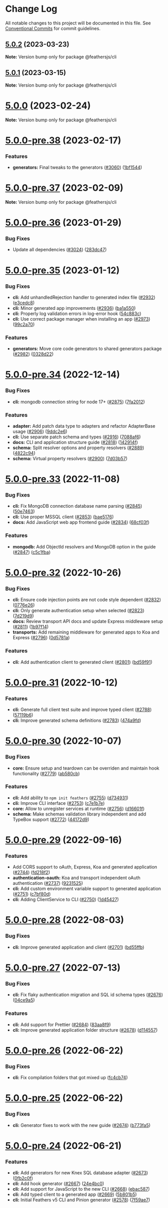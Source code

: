 # Change Log

All notable changes to this project will be documented in this file.
See [Conventional Commits](https://conventionalcommits.org) for commit guidelines.

## [5.0.2](https://github.com/feathersjs/feathers/compare/v5.0.1...v5.0.2) (2023-03-23)

**Note:** Version bump only for package @feathersjs/cli

## [5.0.1](https://github.com/feathersjs/feathers/compare/v5.0.0...v5.0.1) (2023-03-15)

**Note:** Version bump only for package @feathersjs/cli

# [5.0.0](https://github.com/feathersjs/feathers/compare/v5.0.0-pre.38...v5.0.0) (2023-02-24)

**Note:** Version bump only for package @feathersjs/cli

# [5.0.0-pre.38](https://github.com/feathersjs/feathers/compare/v5.0.0-pre.37...v5.0.0-pre.38) (2023-02-17)

### Features

- **generators:** Final tweaks to the generators ([#3060](https://github.com/feathersjs/feathers/issues/3060)) ([1bf1544](https://github.com/feathersjs/feathers/commit/1bf1544fa8deeaa44ba354fb539dc3f1fd187767))

# [5.0.0-pre.37](https://github.com/feathersjs/feathers/compare/v5.0.0-pre.36...v5.0.0-pre.37) (2023-02-09)

**Note:** Version bump only for package @feathersjs/cli

# [5.0.0-pre.36](https://github.com/feathersjs/feathers/compare/v5.0.0-pre.35...v5.0.0-pre.36) (2023-01-29)

### Bug Fixes

- Update all dependencies ([#3024](https://github.com/feathersjs/feathers/issues/3024)) ([283dc47](https://github.com/feathersjs/feathers/commit/283dc4798d85584bc031e6e54b83b4ea77d1edd0))

# [5.0.0-pre.35](https://github.com/feathersjs/feathers/compare/v5.0.0-pre.34...v5.0.0-pre.35) (2023-01-12)

### Bug Fixes

- **cli:** Add unhandledRejection handler to generated index file ([#2932](https://github.com/feathersjs/feathers/issues/2932)) ([e3cedc8](https://github.com/feathersjs/feathers/commit/e3cedc8e00f52d892f21fd6a3eb4ca4fe40a903c))
- **cli:** Minor generated app improvements ([#2936](https://github.com/feathersjs/feathers/issues/2936)) ([ba1a550](https://github.com/feathersjs/feathers/commit/ba1a5500a8a5ea4ab44da44ac509e48c723d7efd))
- **cli:** Properly log validation errors in log-error hook ([54c883c](https://github.com/feathersjs/feathers/commit/54c883c2bb5c35c02b1a2081b2f17554550aa1d4))
- **cli:** Use correct package manager when installing an app ([#2973](https://github.com/feathersjs/feathers/issues/2973)) ([99c2a70](https://github.com/feathersjs/feathers/commit/99c2a70b77f0b68698a66180b69a56cb20c2ca0d))

### Features

- **generators:** Move core code generators to shared generators package ([#2982](https://github.com/feathersjs/feathers/issues/2982)) ([0328d22](https://github.com/feathersjs/feathers/commit/0328d2292153870bc43958f73d2c6f288a8cec17))

# [5.0.0-pre.34](https://github.com/feathersjs/feathers/compare/v5.0.0-pre.33...v5.0.0-pre.34) (2022-12-14)

### Bug Fixes

- **cli:** mongodb connection string for node 17+ ([#2875](https://github.com/feathersjs/feathers/issues/2875)) ([7fa2012](https://github.com/feathersjs/feathers/commit/7fa2012897d8429b522fbca72211fc9be1c25f7e))

### Features

- **adapter:** Add patch data type to adapters and refactor AdapterBase usage ([#2906](https://github.com/feathersjs/feathers/issues/2906)) ([9ddc2e6](https://github.com/feathersjs/feathers/commit/9ddc2e6b028f026f939d6af68125847e5c6734b4))
- **cli:** Use separate patch schema and types ([#2916](https://github.com/feathersjs/feathers/issues/2916)) ([7088af6](https://github.com/feathersjs/feathers/commit/7088af64a539dc7f1a016d832b77b98aaaf92603))
- **docs:** CLI and application structure guide ([#2818](https://github.com/feathersjs/feathers/issues/2818)) ([142914f](https://github.com/feathersjs/feathers/commit/142914fc001a8420056dd56db992c1c4f1bd312c))
- **schema:** Split resolver options and property resolvers ([#2889](https://github.com/feathersjs/feathers/issues/2889)) ([4822c94](https://github.com/feathersjs/feathers/commit/4822c949812e5a1dceff3c62b2f9de4781b4d601))
- **schema:** Virtual property resolvers ([#2900](https://github.com/feathersjs/feathers/issues/2900)) ([7d03b57](https://github.com/feathersjs/feathers/commit/7d03b57ae2f633bdd4a368e0d5955011fbd6c329))

# [5.0.0-pre.33](https://github.com/feathersjs/feathers/compare/v5.0.0-pre.32...v5.0.0-pre.33) (2022-11-08)

### Bug Fixes

- **cli:** Fix MongoDB connection database name parsing ([#2845](https://github.com/feathersjs/feathers/issues/2845)) ([50e7463](https://github.com/feathersjs/feathers/commit/50e7463971ef95cb98358b70a721e67554d92eb5))
- **cli:** Use proper MSSQL client ([#2853](https://github.com/feathersjs/feathers/issues/2853)) ([bae5176](https://github.com/feathersjs/feathers/commit/bae5176488b46fc377e53719d20e0036e087aa16))
- **docs:** Add JavaScript web app frontend guide ([#2834](https://github.com/feathersjs/feathers/issues/2834)) ([68cf03f](https://github.com/feathersjs/feathers/commit/68cf03f092da38ccbec5e9fd42b95d00f5a0a9f2))

### Features

- **mongodb:** Add ObjectId resolvers and MongoDB option in the guide ([#2847](https://github.com/feathersjs/feathers/issues/2847)) ([c5c1fba](https://github.com/feathersjs/feathers/commit/c5c1fba5718a63412075cd3838b86b889eb0bd48))

# [5.0.0-pre.32](https://github.com/feathersjs/feathers/compare/v5.0.0-pre.31...v5.0.0-pre.32) (2022-10-26)

### Bug Fixes

- **cli:** Ensure code injection points are not code style dependent ([#2832](https://github.com/feathersjs/feathers/issues/2832)) ([0776e26](https://github.com/feathersjs/feathers/commit/0776e26bfe4c1df9d2786499941bd3faba1715c0))
- **cli:** Only generate authentication setup when selected ([#2823](https://github.com/feathersjs/feathers/issues/2823)) ([7d219d9](https://github.com/feathersjs/feathers/commit/7d219d9c5269267b50f3ce99a5653d645f9927c1))
- **docs:** Review transport API docs and update Express middleware setup ([#2811](https://github.com/feathersjs/feathers/issues/2811)) ([1b97f14](https://github.com/feathersjs/feathers/commit/1b97f14d474f5613482f259eeaa585c24fcfab43))
- **transports:** Add remaining middleware for generated apps to Koa and Express ([#2796](https://github.com/feathersjs/feathers/issues/2796)) ([0d5781a](https://github.com/feathersjs/feathers/commit/0d5781a5c72a0cbb2ec8211bfa099f0aefe115a2))

### Features

- **cli:** Add authentication client to generated client ([#2801](https://github.com/feathersjs/feathers/issues/2801)) ([bd59f91](https://github.com/feathersjs/feathers/commit/bd59f91b45a01c2eea0c4386e567f4de5aa6ad99))

# [5.0.0-pre.31](https://github.com/feathersjs/feathers/compare/v5.0.0-pre.30...v5.0.0-pre.31) (2022-10-12)

### Features

- **cli:** Generate full client test suite and improve typed client ([#2788](https://github.com/feathersjs/feathers/issues/2788)) ([57119b6](https://github.com/feathersjs/feathers/commit/57119b6bb2797f7297cf054268a248c093ecd538))
- **cli:** Improve generated schema definitions ([#2783](https://github.com/feathersjs/feathers/issues/2783)) ([474a9fd](https://github.com/feathersjs/feathers/commit/474a9fda2107e9bcf357746320a8e00cda8182b6))

# [5.0.0-pre.30](https://github.com/feathersjs/feathers/compare/v5.0.0-pre.29...v5.0.0-pre.30) (2022-10-07)

### Bug Fixes

- **core:** Ensure setup and teardown can be overriden and maintain hook functionality ([#2779](https://github.com/feathersjs/feathers/issues/2779)) ([ab580cb](https://github.com/feathersjs/feathers/commit/ab580cbcaa68d19144d86798c13bf564f9d424a6))

### Features

- **cli:** Add ability to `npm init feathers` ([#2755](https://github.com/feathersjs/feathers/issues/2755)) ([d734931](https://github.com/feathersjs/feathers/commit/d734931ffd4f983a05d9e771ce0e43b696c2bc0e))
- **cli:** Improve CLI interface ([#2753](https://github.com/feathersjs/feathers/issues/2753)) ([c7e1b7e](https://github.com/feathersjs/feathers/commit/c7e1b7e80aacb84441908c3d73512d9cf7557f7e))
- **core:** Allow to unregister services at runtime ([#2756](https://github.com/feathersjs/feathers/issues/2756)) ([d16601f](https://github.com/feathersjs/feathers/commit/d16601f2277dca5357866ffdefba2a611f6dc7fa))
- **schema:** Make schemas validation library independent and add TypeBox support ([#2772](https://github.com/feathersjs/feathers/issues/2772)) ([44172d9](https://github.com/feathersjs/feathers/commit/44172d99b566d11d9ceda04f1d0bf72b6d05ce76))

# [5.0.0-pre.29](https://github.com/feathersjs/feathers/compare/v5.0.0-pre.28...v5.0.0-pre.29) (2022-09-16)

### Features

- Add CORS support to oAuth, Express, Koa and generated application ([#2744](https://github.com/feathersjs/feathers/issues/2744)) ([fd218f2](https://github.com/feathersjs/feathers/commit/fd218f289f8ca4c101e9938e8683e2efef6e8131))
- **authentication-oauth:** Koa and transport independent oAuth authentication ([#2737](https://github.com/feathersjs/feathers/issues/2737)) ([9231525](https://github.com/feathersjs/feathers/commit/9231525a24bb790ba9c5d940f2867a9c727691c9))
- **cli:** Add custom environment variable support to generated application ([#2751](https://github.com/feathersjs/feathers/issues/2751)) ([c7bf80d](https://github.com/feathersjs/feathers/commit/c7bf80d82c28c190e3f0136d51af5b7de1bc4868))
- **cli:** Adding ClientService to CLI ([#2750](https://github.com/feathersjs/feathers/issues/2750)) ([1d45427](https://github.com/feathersjs/feathers/commit/1d45427988521ac028755cbe128685fcdf34f636))

# [5.0.0-pre.28](https://github.com/feathersjs/feathers/compare/v5.0.0-pre.27...v5.0.0-pre.28) (2022-08-03)

### Bug Fixes

- **cli:** Improve generated application and client ([#2701](https://github.com/feathersjs/feathers/issues/2701)) ([bd55ffb](https://github.com/feathersjs/feathers/commit/bd55ffb812e89bf215f4515e7f137656ea888c3f))

# [5.0.0-pre.27](https://github.com/feathersjs/feathers/compare/v5.0.0-pre.26...v5.0.0-pre.27) (2022-07-13)

### Bug Fixes

- **cli:** Fix flaky authentication migration and SQL id schema types ([#2676](https://github.com/feathersjs/feathers/issues/2676)) ([04ce9a5](https://github.com/feathersjs/feathers/commit/04ce9a53f4226cd6283f9dc241876e90ddf48618))

### Features

- **cli:** Add support for Prettier ([#2684](https://github.com/feathersjs/feathers/issues/2684)) ([83aa8f9](https://github.com/feathersjs/feathers/commit/83aa8f9f212cb122d831dca8858852b0ac9b4da8))
- **cli:** Improve generated application folder structure ([#2678](https://github.com/feathersjs/feathers/issues/2678)) ([d114557](https://github.com/feathersjs/feathers/commit/d114557721e73d6302aa88c11e3726dbcbd5c92b))

# [5.0.0-pre.26](https://github.com/feathersjs/feathers/compare/v5.0.0-pre.25...v5.0.0-pre.26) (2022-06-22)

### Bug Fixes

- **cli:** Fix compilation folders that got mixed up ([fc4cb74](https://github.com/feathersjs/feathers/commit/fc4cb742f7f9164096d9319b13dfaaa5f54686a6))

# [5.0.0-pre.25](https://github.com/feathersjs/feathers/compare/v5.0.0-pre.24...v5.0.0-pre.25) (2022-06-22)

### Bug Fixes

- **cli:** Generator fixes to work with the new guide ([#2674](https://github.com/feathersjs/feathers/issues/2674)) ([b773fa5](https://github.com/feathersjs/feathers/commit/b773fa5dbd7ff450cfb2f7b93e64882592262712))

# [5.0.0-pre.24](https://github.com/feathersjs/feathers/compare/v5.0.0-pre.23...v5.0.0-pre.24) (2022-06-21)

### Features

- **cli:** Add generators for new Knex SQL database adapter ([#2673](https://github.com/feathersjs/feathers/issues/2673)) ([0fb2c0f](https://github.com/feathersjs/feathers/commit/0fb2c0f629116f71184b8698c383af8cfd149688))
- **cli:** Add hook generator ([#2667](https://github.com/feathersjs/feathers/issues/2667)) ([24e4bc0](https://github.com/feathersjs/feathers/commit/24e4bc04a67fadee0e6a96a8389d788faba5c305))
- **cli:** Add support for JavaScript to the new CLI ([#2668](https://github.com/feathersjs/feathers/issues/2668)) ([ebac587](https://github.com/feathersjs/feathers/commit/ebac587f7d00dc7607c3f546352d79f79b89a5d4))
- **cli:** Add typed client to a generated app ([#2669](https://github.com/feathersjs/feathers/issues/2669)) ([5b801b5](https://github.com/feathersjs/feathers/commit/5b801b5017ddc3eaa95622b539f51d605916bc86))
- **cli:** Initial Feathers v5 CLI and Pinion generator ([#2578](https://github.com/feathersjs/feathers/issues/2578)) ([7f59ae7](https://github.com/feathersjs/feathers/commit/7f59ae7f1471895ba8a82aa4702f1a23f71b7682))
